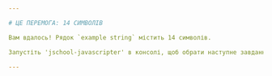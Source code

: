 ```yaml
---

# ЦЕ ПЕРЕМОГА: 14 СИМВОЛІВ

Вам вдалось! Рядок `example string` містить 14 символів.

Запустіть 'jschool-javascripter' в консолі, щоб обрати наступне завдання.

---
```

